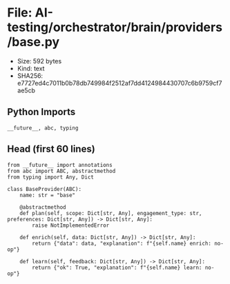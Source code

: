 # File: AI-testing/orchestrator/brain/providers/base.py

- Size: 592 bytes
- Kind: text
- SHA256: e7727ed4c7011b0b78db749984f2512af7dd4124984430707c6b9759cf7ae5cb

## Python Imports

```
__future__, abc, typing
```

## Head (first 60 lines)

```
from __future__ import annotations
from abc import ABC, abstractmethod
from typing import Any, Dict

class BaseProvider(ABC):
    name: str = "base"

    @abstractmethod
    def plan(self, scope: Dict[str, Any], engagement_type: str, preferences: Dict[str, Any]) -> Dict[str, Any]:
        raise NotImplementedError

    def enrich(self, data: Dict[str, Any]) -> Dict[str, Any]:
        return {"data": data, "explanation": f"{self.name} enrich: no-op"}

    def learn(self, feedback: Dict[str, Any]) -> Dict[str, Any]:
        return {"ok": True, "explanation": f"{self.name} learn: no-op"}
```

